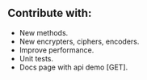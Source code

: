 ## Contribute with:
- New methods.
- New encrypters, ciphers, encoders.
- Improve performance.
- Unit tests.
- Docs page with api demo [GET].